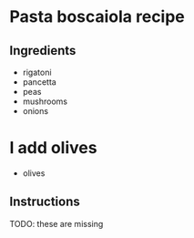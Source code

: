 # Pasta boscaiola recipe


## Ingredients

- rigatoni
- pancetta
- peas
- mushrooms
- onions


# I add olives
- olives

## Instructions

TODO: these are missing
